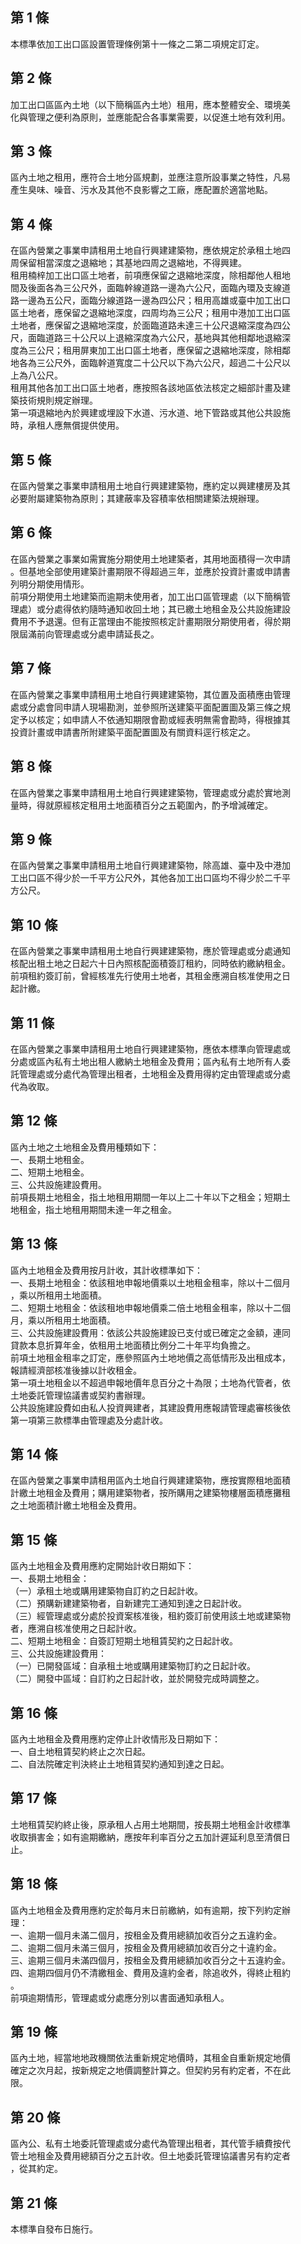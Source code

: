 第 1 條
-------
本標準依加工出口區設置管理條例第十一條之二第二項規定訂定。

第 2 條
-------
加工出口區區內土地（以下簡稱區內土地）租用，應本整體安全、環境美  
化與管理之便利為原則，並應能配合各事業需要，以促進土地有效利用。

第 3 條
-------
區內土地之租用，應符合土地分區規劃，並應注意所設事業之特性，凡易  
產生臭味、噪音、污水及其他不良影響之工廠，應配置於適當地點。

第 4 條
-------
在區內營業之事業申請租用土地自行興建建築物，應依規定於承租土地四  
周保留相當深度之退縮地；其基地四周之退縮地，不得興建。  
租用楠梓加工出口區土地者，前項應保留之退縮地深度，除相鄰他人租地  
間及後面各為三公尺外，面臨幹線道路一邊為六公尺，面臨內環及支線道  
路一邊為五公尺，面臨分線道路一邊為四公尺；租用高雄或臺中加工出口  
區土地者，應保留之退縮地深度，四周均為三公尺；租用中港加工出口區  
土地者，應保留之退縮地深度，於面臨道路未達三十公尺退縮深度為四公  
尺，面臨道路三十公尺以上退縮深度為六公尺，基地與其他相鄰地退縮深  
度為三公尺；租用屏東加工出口區土地者，應保留之退縮地深度，除相鄰  
地各為三公尺外，面臨幹道寬度二十公尺以下為六公尺，超過二十公尺以  
上為八公尺。   
租用其他各加工出口區土地者，應按照各該地區依法核定之細部計畫及建  
築技術規則規定辦理。  
第一項退縮地內於興建或埋設下水道、污水道、地下管路或其他公共設施  
時，承租人應無償提供使用。

第 5 條
-------
在區內營業之事業申請租用土地自行興建建築物，應約定以興建樓房及其  
必要附屬建築物為原則；其建蔽率及容積率依相關建築法規辦理。

第 6 條
-------
在區內營業之事業如需實施分期使用土地建築者，其用地面積得一次申請  
。但基地全部使用建築計畫期限不得超過三年，並應於投資計畫或申請書  
列明分期使用情形。  
前項分期使用土地建築而逾期未使用者，加工出口區管理處（以下簡稱管  
理處）或分處得依約隨時通知收回土地；其已繳土地租金及公共設施建設  
費用不予退還。但有正當理由不能按照核定計畫期限分期使用者，得於期  
限屆滿前向管理處或分處申請延長之。

第 7 條
-------
在區內營業之事業申請租用土地自行興建建築物，其位置及面積應由管理  
處或分處會同申請人現場勘測，並參照所送建築平面配置圖及第三條之規  
定予以核定；如申請人不依通知期限會勘或經表明無需會勘時，得根據其  
投資計畫或申請書所附建築平面配置圖及有關資料逕行核定之。

第 8 條
-------
在區內營業之事業申請租用土地自行興建建築物，管理處或分處於實地測  
量時，得就原經核定租用土地面積百分之五範圍內，酌予增減確定。

第 9 條
-------
在區內營業之事業申請租用土地自行興建建築物，除高雄、臺中及中港加  
工出口區不得少於一千平方公尺外，其他各加工出口區均不得少於二千平  
方公尺。

第 10 條
--------
在區內營業之事業申請租用土地自行興建建築物，應於管理處或分處通知  
核配出租土地之日起六十日內照核配面積簽訂租約，同時依約繳納租金。  
前項租約簽訂前，曾經核准先行使用土地者，其租金應溯自核准使用之日  
起計繳。

第 11 條
--------
在區內營業之事業申請租用土地自行興建建築物，應依本標準向管理處或  
分處或區內私有土地出租人繳納土地租金及費用；區內私有土地所有人委  
託管理處或分處代為管理出租者，土地租金及費用得約定由管理處或分處  
代為收取。

第 12 條
--------
區內土地之土地租金及費用種類如下：  
一、長期土地租金。  
二、短期土地租金。  
三、公共設施建設費用。  
前項長期土地租金，指土地租用期間一年以上二十年以下之租金；短期土  
地租金，指土地租用期間未達一年之租金。

第 13 條
--------
區內土地租金及費用按月計收，其計收標準如下：  
一、長期土地租金：依該租地申報地價乘以土地租金租率，除以十二個月  
    ，乘以所租用土地面積。  
二、短期土地租金：依該租地申報地價乘二倍土地租金租率，除以十二個  
    月，乘以所租用土地面積。  
三、公共設施建設費用：依該公共設施建設已支付或已確定之金額，連同  
    貸款本息折算年金，依租用土地面積比例分二十年平均負擔之。  
前項土地租金租率之訂定，應參照區內土地地價之高低情形及出租成本，  
報請經濟部核准後據以計收租金。  
第一項土地租金以不超過申報地價年息百分之十為限；土地為代管者，依  
土地委託管理協議書或契約書辦理。  
公共設施建設費如由私人投資興建者，其建設費用應報請管理處審核後依  
第一項第三款標準由管理處及分處計收。

第 14 條
--------
在區內營業之事業申請租用區內土地自行興建建築物，應按實際租地面積  
計繳土地租金及費用；購用建築物者，按所購用之建築物樓層面積應攤租  
之土地面積計繳土地租金及費用。

第 15 條
--------
區內土地租金及費用應約定開始計收日期如下：  
一、長期土地租金：  
（一）承租土地或購用建築物自訂約之日起計收。  
（二）預購新建建築物者，自新建完工通知到達之日起計收。  
（三）經管理處或分處於投資案核准後，租約簽訂前使用該土地或建築物  
      者，應溯自核准使用之日起計收。  
二、短期土地租金：自簽訂短期土地租賃契約之日起計收。  
三、公共設施建設費用：  
（一）已開發區域：自承租土地或購用建築物訂約之日起計收。  
（二）開發中區域：自訂約之日起計收，並於開發完成時調整之。

第 16 條
--------
區內土地租金及費用應約定停止計收情形及日期如下：  
一、自土地租賃契約終止之次日起。  
二、自法院確定判決終止土地租賃契約通知到達之日起。

第 17 條
--------
土地租賃契約終止後，原承租人占用土地期間，按長期土地租金計收標準  
收取損害金；如有逾期繳納，應按年利率百分之五加計遲延利息至清償日  
止。

第 18 條
--------
區內土地租金及費用應約定於每月末日前繳納，如有逾期，按下列約定辦  
理：  
一、逾期一個月未滿二個月，按租金及費用總額加收百分之五違約金。  
二、逾期二個月未滿三個月，按租金及費用總額加收百分之十違約金。  
三、逾期三個月未滿四個月，按租金及費用總額加收百分之十五違約金。  
四、逾期四個月仍不清繳租金、費用及違約金者，除追收外，得終止租約  
    。  
前項逾期情形，管理處或分處應分別以書面通知承租人。

第 19 條
--------
區內土地，經當地地政機關依法重新規定地價時，其租金自重新規定地價  
確定之次月起，按新規定之地價調整計算之。但契約另有約定者，不在此  
限。

第 20 條
--------
區內公、私有土地委託管理處或分處代為管理出租者，其代管手續費按代  
管土地租金及費用總額百分之五計收。但土地委託管理協議書另有約定者  
，從其約定。

第 21 條
--------
本標準自發布日施行。

